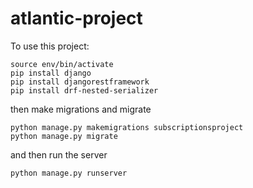 # atlantic-project
To use this project:

    source env/bin/activate
    pip install django
    pip install djangorestframework
    pip install drf-nested-serializer

then make migrations and migrate

    python manage.py makemigrations subscriptionsproject
    python manage.py migrate

and then run the server

    python manage.py runserver
